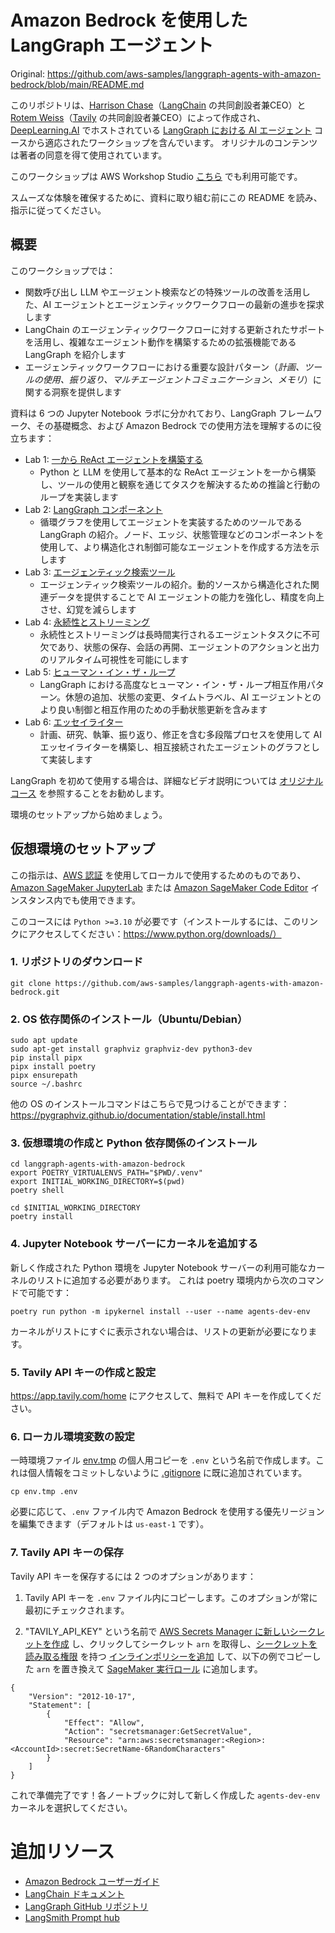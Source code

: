 # Amazon Bedrock を使用した LangGraph エージェント

Original: https://github.com/aws-samples/langgraph-agents-with-amazon-bedrock/blob/main/README.md

このリポジトリは、[Harrison Chase](https://www.linkedin.com/in/harrison-chase-961287118)（[LangChain](https://www.langchain.com/) の共同創設者兼CEO）と [Rotem Weiss](https://www.linkedin.com/in/rotem-weiss)（[Tavily](https://tavily.com/) の共同創設者兼CEO）によって作成され、[DeepLearning.AI](https://www.deeplearning.ai/) でホストされている [LangGraph における AI エージェント](https://www.deeplearning.ai/short-courses/ai-agents-in-langgraph/) コースから適応されたワークショップを含んでいます。
オリジナルのコンテンツは著者の同意を得て使用されています。

このワークショップは AWS Workshop Studio [こちら](https://catalog.us-east-1.prod.workshops.aws/workshops/9bc28f51-d7c3-468b-ba41-72667f3273f1/en-US) でも利用可能です。

スムーズな体験を確保するために、資料に取り組む前にこの README を読み、指示に従ってください。

## 概要

このワークショップでは：
- 関数呼び出し LLM やエージェント検索などの特殊ツールの改善を活用した、AI エージェントとエージェンティックワークフローの最新の進歩を探求します
- LangChain のエージェンティックワークフローに対する更新されたサポートを活用し、複雑なエージェント動作を構築するための拡張機能である LangGraph を紹介します
- エージェンティックワークフローにおける重要な設計パターン（*計画、ツールの使用、振り返り、マルチエージェントコミュニケーション、メモリ*）に関する洞察を提供します

資料は 6 つの Jupyter Notebook ラボに分かれており、LangGraph フレームワーク、その基礎概念、および Amazon Bedrock での使用方法を理解するのに役立ちます：

- Lab 1: [一から ReAct エージェントを構築する](Lab_1/)
    - Python と LLM を使用して基本的な ReAct エージェントを一から構築し、ツールの使用と観察を通じてタスクを解決するための推論と行動のループを実装します
- Lab 2: [LangGraph コンポーネント](Lab_2/)
    - 循環グラフを使用してエージェントを実装するためのツールである LangGraph の紹介。ノード、エッジ、状態管理などのコンポーネントを使用して、より構造化され制御可能なエージェントを作成する方法を示します
- Lab 3: [エージェンティック検索ツール](Lab_3/)
    - エージェンティック検索ツールの紹介。動的ソースから構造化された関連データを提供することで AI エージェントの能力を強化し、精度を向上させ、幻覚を減らします
- Lab 4: [永続性とストリーミング](Lab_4/)
    - 永続性とストリーミングは長時間実行されるエージェントタスクに不可欠であり、状態の保存、会話の再開、エージェントのアクションと出力のリアルタイム可視性を可能にします
- Lab 5: [ヒューマン・イン・ザ・ループ](Lab_5/)
    - LangGraph における高度なヒューマン・イン・ザ・ループ相互作用パターン。休憩の追加、状態の変更、タイムトラベル、AI エージェントとのより良い制御と相互作用のための手動状態更新を含みます
- Lab 6: [エッセイライター](Lab_6/)
    - 計画、研究、執筆、振り返り、修正を含む多段階プロセスを使用して AI エッセイライターを構築し、相互接続されたエージェントのグラフとして実装します

LangGraph を初めて使用する場合は、詳細なビデオ説明については [オリジナルコース](https://www.deeplearning.ai/short-courses/ai-agents-in-langgraph/) を参照することをお勧めします。

環境のセットアップから始めましょう。

## 仮想環境のセットアップ

この指示は、[AWS 認証](https://docs.aws.amazon.com/cli/v1/userguide/cli-authentication-short-term.html) を使用してローカルで使用するためのものであり、[Amazon SageMaker JupyterLab](https://docs.aws.amazon.com/sagemaker/latest/dg/studio-updated-jl.html) または [Amazon SageMaker Code Editor](https://docs.aws.amazon.com/sagemaker/latest/dg/code-editor.html) インスタンス内でも使用できます。

このコースには `Python >=3.10` が必要です（インストールするには、このリンクにアクセスしてください：https://www.python.org/downloads/）

### 1. リポジトリのダウンロード

```
git clone https://github.com/aws-samples/langgraph-agents-with-amazon-bedrock.git
```

### 2. OS 依存関係のインストール（Ubuntu/Debian）

```
sudo apt update
sudo apt-get install graphviz graphviz-dev python3-dev
pip install pipx
pipx install poetry
pipx ensurepath
source ~/.bashrc
```

他の OS のインストールコマンドはこちらで見つけることができます：https://pygraphviz.github.io/documentation/stable/install.html

### 3. 仮想環境の作成と Python 依存関係のインストール

```
cd langgraph-agents-with-amazon-bedrock
export POETRY_VIRTUALENVS_PATH="$PWD/.venv"
export INITIAL_WORKING_DIRECTORY=$(pwd)
poetry shell
```

```
cd $INITIAL_WORKING_DIRECTORY
poetry install
```

### 4. Jupyter Notebook サーバーにカーネルを追加する
新しく作成された Python 環境を Jupyter Notebook サーバーの利用可能なカーネルのリストに追加する必要があります。
これは poetry 環境内から次のコマンドで可能です：
```
poetry run python -m ipykernel install --user --name agents-dev-env
```
カーネルがリストにすぐに表示されない場合は、リストの更新が必要になります。

### 5. Tavily API キーの作成と設定

https://app.tavily.com/home にアクセスして、無料で API キーを作成してください。

### 6. ローカル環境変数の設定

一時環境ファイル [env.tmp](env.tmp) の個人用コピーを `.env` という名前で作成します。これは個人情報をコミットしないように [.gitignore](.gitignore) に既に追加されています。
```
cp env.tmp .env
```
必要に応じて、`.env` ファイル内で Amazon Bedrock を使用する優先リージョンを編集できます（デフォルトは `us-east-1` です）。

### 7. Tavily API キーの保存
Tavily API キーを保存するには 2 つのオプションがあります：

1. Tavily API キーを `.env` ファイル内にコピーします。このオプションが常に最初にチェックされます。

2. "TAVILY_API_KEY" という名前で [AWS Secrets Manager に新しいシークレットを作成](https://docs.aws.amazon.com/secretsmanager/latest/userguide/create_secret.html) し、クリックしてシークレット `arn` を取得し、[シークレットを読み取る権限](https://docs.aws.amazon.com/secretsmanager/latest/userguide/auth-and-access_examples.html#auth-and-access_examples_read) を持つ [インラインポリシーを追加](https://docs.aws.amazon.com/IAM/latest/UserGuide/access_policies_manage-attach-detach.html#add-policies-console) して、以下の例でコピーした `arn` を置き換えて [SageMaker 実行ロール](https://docs.aws.amazon.com/sagemaker/latest/dg/domain-user-profile-view-describe.html) に追加します。
```
{
    "Version": "2012-10-17",
    "Statement": [
        {
            "Effect": "Allow",
            "Action": "secretsmanager:GetSecretValue",
            "Resource": "arn:aws:secretsmanager:<Region>:<AccountId>:secret:SecretName-6RandomCharacters"
        }
    ]
}
```

これで準備完了です！各ノートブックに対して新しく作成した `agents-dev-env` カーネルを選択してください。

# 追加リソース

- [Amazon Bedrock ユーザーガイド](https://docs.aws.amazon.com/bedrock/latest/userguide/what-is-bedrock.html)
- [LangChain ドキュメント](https://python.langchain.com/v0.2/docs/introduction/)
- [LangGraph GitHub リポジトリ](https://github.com/langchain-ai/langgraph)
- [LangSmith Prompt hub](https://smith.langchain.com/hub)